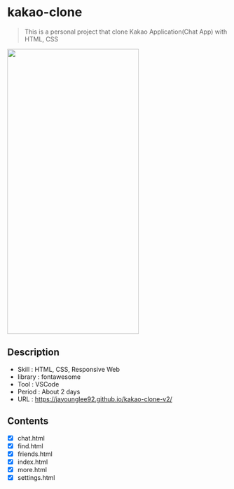 # kakao-clone

> This is a personal project that clone Kakao Application(Chat App) with HTML, CSS
<img src="/_info-img/info-kakao-01.gif" width="300" height="650">

## Description
- Skill : HTML, CSS, Responsive Web
- library : fontawesome
- Tool : VSCode
- Period : About 2 days
- URL : https://jayounglee92.github.io/kakao-clone-v2/

## Contents
- [x] chat.html  
- [x] find.html  
- [x] friends.html  
- [x] index.html  
- [x] more.html  
- [x] settings.html
